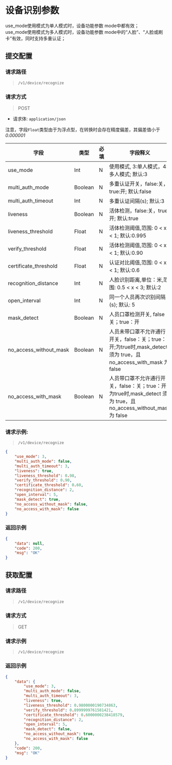 # 设备识别参数
use_mode使用模式为单人模式时，设备功能参数 mode中都有效；  
use_mode使用模式为多人模式时，设备功能参数 mode中的“人脸”、“人脸或刷卡”有效，同时支持多重认证；

## 提交配置

### 请求路径

> `​/v1​/device​/recognize`

### 请求方式

> POST

- 请求体: `application/json`

注意，字段`Float`类型由于为浮点型，在转换时会存在精度偏差，其偏差值小于*0.000001*

| 字段                   | 类型    | 必填 | 字段释义                                    |
| ---------------------- | ------- | ---- | ------------------------------------------- |
| use_mode               | Int     | N    | 使用模式, 3:单人模式，4:多人模式; 默认:3        |
| multi_auth_mode        | Boolean | N    | 多重认证开关，false:关，true:开; 默认:false            |
| multi_auth_timeout     | Int     | N    | 多重认证间隔(s); 默认:3                             |
| liveness               | Boolean | N    | 活体检测，false:关，true:开; 默认:true                 |
| liveness_threshold     | Float   | N    | 活体检测阈值,范围: 0 < x < 1; 默认:0.995 |
| verify_threshold       | Float   | N    | 活体检测阈值,范围: 0 < x < 1; 默认:0.90    |
| certificate_threshold  | Float   | N    | 认证对比阈值,范围: 0 < x < 1; 默认:0.6     |
| recognition_distance   | Int     | N    | 人脸识别距离,单位：米,范围: 0.5 < x < 3; 默认:2  |
| open_interval          | Int     | N    | 同一个人员再次识别间隔(s); 默认: 5                             |
| mask_detect            | Boolean | N    | 人员口罩检测开关, false：关；true：开          |
| no_access_without_mask | Boolean | N    | 人员未带口罩不允许通行开关，false：关；true：开;为true时,mask_detect 须为 true，且 no_access_with_mask 为 false |
| no_access_with_mask    | Boolean | N    | 人员带口罩不允许通行开关，false：关；true：开;为true时,mask_detect 须为 true，且 no_access_without_mask 为 false   |

### 请求示例:

> `​/v1​/device​/recognize`

```json
{
    "use_mode": 3,
    "multi_auth_mode": false,
    "multi_auth_timeout": 3,
    "liveness": true,
    "liveness_threshold": 0.98,
    "verify_threshold": 0.90,
    "certificate_threshold": 0.60,
    "recognition_distance": 2,
    "open_interval": 5,
    "mask_detect": true,
    "no_access_without_mask": false,
    "no_access_with_mask": false
}
```
### 返回示例

```json
{
    "data": null,
    "code": 200,
    "msg": "OK"
}
```

## 获取配置

### 请求路径

> `​/v1​/device​/recognize`

### 请求方式

> GET

### 请求示例

> `​/v1​/device​/recognize`

### 返回示例

```json
{
    "data": {
        "use_mode": 3,
        "multi_auth_mode": false,
        "multi_auth_timeout": 3,
        "liveness": true,
        "liveness_threshold": 0.9800000190734863,
        "verify_threshold": 0.8999999761581421,
        "certificate_threshold": 0.6000000238418579,
        "recognition_distance": 2,
        "open_interval": 5,
        "mask_detect": false,
        "no_access_without_mask": true,
        "no_access_with_mask": false
    },
    "code": 200,
    "msg": "OK"
}
```

